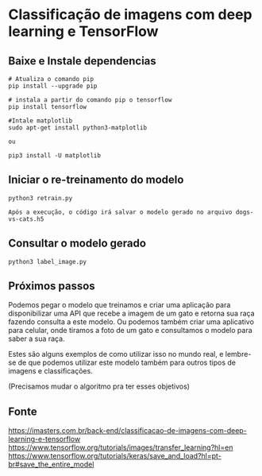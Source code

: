 # Classificação de imagens com deep learning e TensorFlow

## Baixe e Instale dependencias 
    # Atualiza o comando pip
    pip install --upgrade pip

    # instala a partir do comando pip o tensorflow
    pip install tensorflow

    #Intale matplotlib
    sudo apt-get install python3-matplotlib

    ou

    pip3 install -U matplotlib

## Iniciar o re-treinamento do modelo

    python3 retrain.py

    Após a execução, o código irá salvar o modelo gerado no arquivo dogs-vs-cats.h5

## Consultar o modelo gerado

    python3 label_image.py

## Próximos passos

Podemos pegar o modelo que treinamos e criar uma aplicação para disponibilizar uma API que recebe a imagem de um gato e retorna sua raça fazendo consulta a este modelo. Ou podemos também criar uma aplicativo para celular, onde tiramos a foto de um gato e consultamos o modelo para saber a sua raça.

Estes são alguns exemplos de como utilizar isso no mundo real, e lembre-se de que podemos utilizar este modelo também para outros tipos de imagens e classificações.

(Precisamos mudar o algoritmo pra ter esses objetivos)

## Fonte
https://imasters.com.br/back-end/classificacao-de-imagens-com-deep-learning-e-tensorflow
https://www.tensorflow.org/tutorials/images/transfer_learning?hl=en
https://www.tensorflow.org/tutorials/keras/save_and_load?hl=pt-br#save_the_entire_model